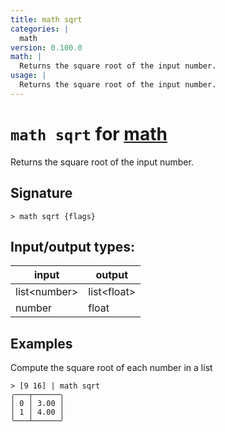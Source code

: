 ```yaml
---
title: math sqrt
categories: |
  math
version: 0.100.0
math: |
  Returns the square root of the input number.
usage: |
  Returns the square root of the input number.
---
```

<!-- This file is automatically generated. Please edit the command in https://github.com/nushell/nushell instead. -->

# `math sqrt` for [math](/commands/categories/math.md)

<div class='command-title'>Returns the square root of the input number.</div>

## Signature

```> math sqrt {flags} ```


## Input/output types:

| input        | output      |
| ------------ | ----------- |
| list\<number\> | list\<float\> |
| number       | float       |
## Examples

Compute the square root of each number in a list
```nu
> [9 16] | math sqrt
╭───┬──────╮
│ 0 │ 3.00 │
│ 1 │ 4.00 │
╰───┴──────╯

```
